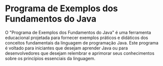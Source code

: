 # Programa de Exemplos dos Fundamentos do Java
O "Programa de Exemplos dos Fundamentos do Java" é uma ferramenta educacional projetada para fornecer exemplos práticos e didáticos dos conceitos fundamentais da linguagem de programação Java. Este programa é voltado para iniciantes que desejam aprender Java ou para desenvolvedores que desejam relembrar e aprimorar seus conhecimentos sobre os princípios essenciais da linguagem.
